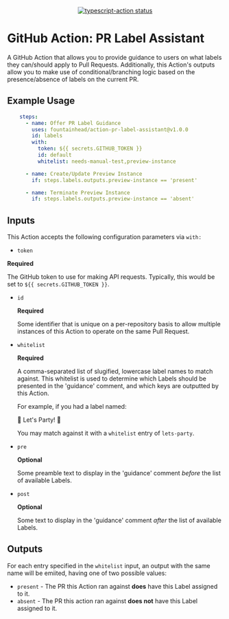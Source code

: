 <p align="center">
  <a href="https://github.com/fountainhead/action-pr-label-assistant/actions"><img alt="typescript-action status" src="https://github.com/fountainhead/action-pr-label-assistant/workflows/build/badge.svg"></a>
</p>

# GitHub Action: PR Label Assistant

A GitHub Action that allows you to provide guidance to users on what labels they can/should apply to Pull Requests.
Additionally, this Action's outputs allow you to make use of conditional/branching logic based on the presence/absence
of labels on the current PR.

## Example Usage

```yaml
    steps:
      - name: Offer PR Label Guidance
        uses: fountainhead/action-pr-label-assistant@v1.0.0
        id: labels
        with:
          token: ${{ secrets.GITHUB_TOKEN }}
          id: default
          whitelist: needs-manual-test,preview-instance

      - name: Create/Update Preview Instance
        if: steps.labels.outputs.preview-instance == 'present'

      - name: Terminate Preview Instance
        if: steps.labels.outputs.preview-instance == 'absent'
```

## Inputs

This Action accepts the following configuration parameters via `with:`

 - `token`

  **Required**

  The GitHub token to use for making API requests. Typically, this would be set to `${{ secrets.GITHUB_TOKEN }}`.

 - `id`

   **Required**

   Some identifier that is unique on a per-repository basis to allow multiple instances of this Action to operate on the
   same Pull Request.

 - `whitelist`

   **Required**

   A comma-separated list of slugified, lowercase label names to match against. This whitelist is used to determine
   which Labels should be presented in the 'guidance' comment, and which keys are outputted by this Action.

   For example, if you had a label named:

   :tada: Let's Party! :tada:

   You may match against it with a `whitelist` entry of `lets-party`.

 - `pre`

   **Optional**

   Some preamble text to display in the 'guidance' comment *before* the list of available Labels.

 - `post`

   **Optional**

   Some text to display in the 'guidance' comment *after* the list of available Labels.

## Outputs

For each entry specified in the `whitelist` input, an output with the same name will be emiited, having one of two possible values:

- `present` - The PR this Action ran against **does** have this Label assigned to it.
- `absent` - The PR this action ran against **does not** have this Label assigned to it.
